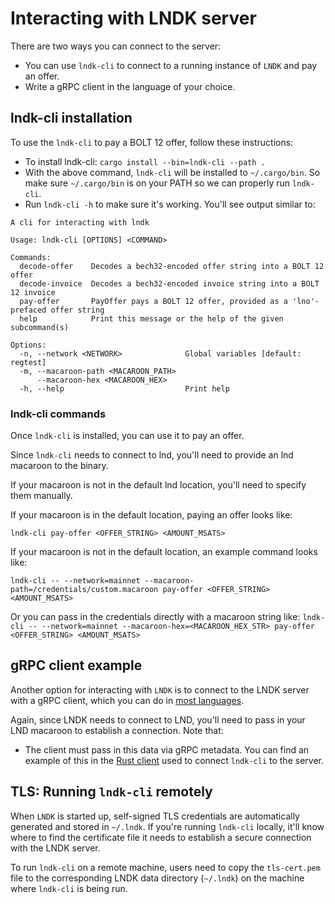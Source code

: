 # Interacting with LNDK server

There are two ways you can connect to the server:
- You can use `lndk-cli` to connect to a running instance of `LNDK` and pay an offer.
- Write a gRPC client in the language of your choice.

## lndk-cli installation

To use the `lndk-cli` to pay a BOLT 12 offer, follow these instructions:
- To install lndk-cli: 
	`cargo install --bin=lndk-cli --path .`
- With the above command, `lndk-cli` will be installed to `~/.cargo/bin`. So make sure `~/.cargo/bin` is on your PATH so we can properly run `lndk-cli`.
- Run `lndk-cli -h` to make sure it's working. You'll see output similar to:

```
A cli for interacting with lndk

Usage: lndk-cli [OPTIONS] <COMMAND>

Commands:
  decode-offer    Decodes a bech32-encoded offer string into a BOLT 12 offer
  decode-invoice  Decodes a bech32-encoded invoice string into a BOLT 12 invoice
  pay-offer       PayOffer pays a BOLT 12 offer, provided as a 'lno'-prefaced offer string
  help            Print this message or the help of the given subcommand(s)

Options:
  -n, --network <NETWORK>              Global variables [default: regtest]          
  -m, --macaroon-path <MACAROON_PATH>           
      --macaroon-hex <MACAROON_HEX>    
  -h, --help                           Print help
```

### lndk-cli commands

Once `lndk-cli` is installed, you can use it to pay an offer.

Since `lndk-cli` needs to connect to lnd, you'll need to provide an lnd macaroon to the binary. 

If your macaroon is not in the default lnd location, you'll need to specify them manually.

If your macaroon is in the default location, paying an offer looks like:

`lndk-cli pay-offer <OFFER_STRING> <AMOUNT_MSATS>`

If your macaroon is not in the default location, an example command looks like:

`lndk-cli -- --network=mainnet --macaroon-path=/credentials/custom.macaroon pay-offer <OFFER_STRING> <AMOUNT_MSATS>`

Or you can pass in the credentials directly with a macaroon string like:
`lndk-cli -- --network=mainnet --macaroon-hex=<MACAROON_HEX_STR> pay-offer <OFFER_STRING> <AMOUNT_MSATS>`

## gRPC client example

Another option for interacting with `LNDK` is to connect to the LNDK server with a gRPC client,
which you can do in [most languages](https://grpc.io/docs/languages/).

Again, since LNDK needs to connect to LND, you'll need to pass in your LND macaroon to establish a connection. Note that:
- The client must pass in this data via gRPC metadata. You can find an example of this in the [Rust client](https://github.com/lndk-org/lndk/blob/master/src/cli.rs) used to connect `lndk-cli` to the server.

## TLS: Running `lndk-cli` remotely

When `LNDK` is started up, self-signed TLS credentials are automatically generated and stored in `~/.lndk`. If you're running `lndk-cli` locally, it'll know where to find the certificate file it needs to establish a secure connection with the LNDK server.

To run `lndk-cli` on a remote machine, users need to copy the `tls-cert.pem` file to the corresponding LNDK data directory (`~/.lndk`) on the machine where `lndk-cli` is being run.
